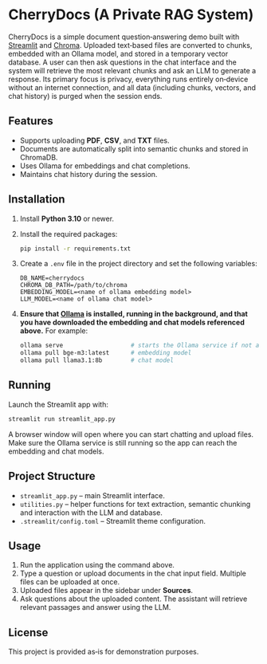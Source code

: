 # CherryDocs (A Private RAG System)

CherryDocs is a simple document question‑answering demo built with [Streamlit](https://streamlit.io/) and [Chroma](https://www.trychroma.com/). Uploaded text‑based files are converted to chunks, embedded with an Ollama model, and stored in a temporary vector database. A user can then ask questions in the chat interface and the system will retrieve the most relevant chunks and ask an LLM to generate a response. Its primary focus is privacy, everything runs entirely on‑device without an internet connection, and all data (including chunks, vectors, and chat history) is purged when the session ends.

## Features

* Supports uploading **PDF**, **CSV**, and **TXT** files.
* Documents are automatically split into semantic chunks and stored in ChromaDB.
* Uses Ollama for embeddings and chat completions.
* Maintains chat history during the session.

## Installation

1. Install **Python 3.10** or newer.

2. Install the required packages:

   ```bash
   pip install -r requirements.txt
   ```

3. Create a `.env` file in the project directory and set the following variables:

   ```
   DB_NAME=cherrydocs
   CHROMA_DB_PATH=/path/to/chroma
   EMBEDDING_MODEL=<name of ollama embedding model>
   LLM_MODEL=<name of ollama chat model>
   ```

4. **Ensure that [Ollama](https://ollama.com) is installed, running in the background, and that you have downloaded the embedding and chat models referenced above.** For example:

   ```bash
   ollama serve                   # starts the Ollama service if not already running
   ollama pull bge-m3:latest      # embedding model
   ollama pull llama3.1:8b        # chat model
   ```

## Running

Launch the Streamlit app with:

```bash
streamlit run streamlit_app.py
```

A browser window will open where you can start chatting and upload files. Make sure the Ollama service is still running so the app can reach the embedding and chat models.

## Project Structure

* `streamlit_app.py` – main Streamlit interface.
* `utilities.py` – helper functions for text extraction, semantic chunking and interaction with the LLM and database.
* `.streamlit/config.toml` – Streamlit theme configuration.

## Usage

1. Run the application using the command above.
2. Type a question or upload documents in the chat input field. Multiple files can be uploaded at once.
3. Uploaded files appear in the sidebar under **Sources**.
4. Ask questions about the uploaded content. The assistant will retrieve relevant passages and answer using the LLM.

## License

This project is provided as‑is for demonstration purposes.
